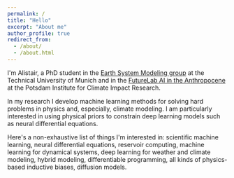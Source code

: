 ```yaml
---
permalink: /
title: "Hello"
excerpt: "About me"
author_profile: true
redirect_from: 
  - /about/
  - /about.html
---
```


I'm Alistair, a PhD student in the [Earth System Modeling group](https://www.asg.ed.tum.de/en/esm/home/) at the Technical University of Munich and in the [FutureLab AI in the Anthropocene](https://www.pik-potsdam.de/en/institute/futurelabs/artificial-intelligence-in-the-anthropocene/) at the Potsdam Institute for Climate Impact Research.

In my research I develop machine learning methods for solving hard problems in physics and, especially, climate modeling.
I am particularly interested in using physical priors to constrain deep learning models such as neural differential equations.

Here's a non-exhaustive list of things I'm interested in: 
scientific machine learning, 
neural differential equations, 
reservoir computing, 
machine learning for dynamical systems, 
deep learning for weather and climate modeling, 
hybrid modeling, 
differentiable programming, 
all kinds of physics-based inductive biases,
diffusion models.
